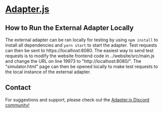 # [Adapter.js](https://adapterjs.link/)

## How to Run the External Adapter Locally

The external adapter can be ran locally for testing by using `npm install` to install all dependencies and `yarn start` to start the adapter. Test requests can then be sent to https://localhost:8080. The easiest way to send test requests is to modify the website frontend code in ../website/src/main.js and change the URL on line 19973 to "http://localhost:8080/". The "simulator.html" page can then be opened locally to make test requests to the local instance of the external adapter.

## Contact

For suggestions and support, please check out the [Adapter.js Discord community!](https://discord.com/invite/jpGx9tMRWa)

